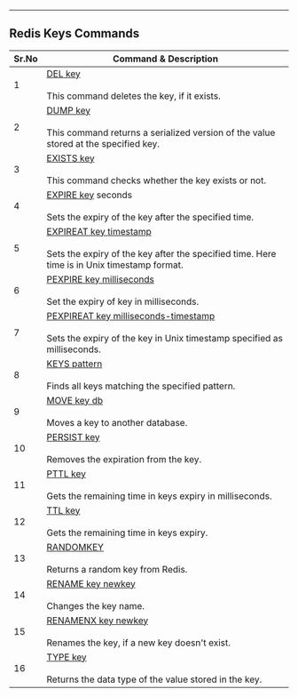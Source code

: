 
---
## Redis Keys Commands

|Sr.No|Command & Description|
|---|---|
|1|[DEL key](https://www.tutorialspoint.com/redis/keys_del.htm)<br><br>This command deletes the key, if it exists.|
|2|[DUMP key](https://www.tutorialspoint.com/redis/keys_dump.htm)<br><br>This command returns a serialized version of the value stored at the specified key.|
|3|[EXISTS key](https://www.tutorialspoint.com/redis/keys_exists.htm)<br><br>This command checks whether the key exists or not.|
|4|[EXPIRE key](https://www.tutorialspoint.com/redis/keys_expire.htm) seconds<br><br>Sets the expiry of the key after the specified time.|
|5|[EXPIREAT key timestamp](https://www.tutorialspoint.com/redis/keys_expireat.htm)<br><br>Sets the expiry of the key after the specified time. Here time is in Unix timestamp format.|
|6|[PEXPIRE key milliseconds](https://www.tutorialspoint.com/redis/keys_pexpire.htm)<br><br>Set the expiry of key in milliseconds.|
|7|[PEXPIREAT key milliseconds-timestamp](https://www.tutorialspoint.com/redis/keys_pexpireat.htm)<br><br>Sets the expiry of the key in Unix timestamp specified as milliseconds.|
|8|[KEYS pattern](https://www.tutorialspoint.com/redis/keys_keys.htm)<br><br>Finds all keys matching the specified pattern.|
|9|[MOVE key db](https://www.tutorialspoint.com/redis/keys_move.htm)<br><br>Moves a key to another database.|
|10|[PERSIST key](https://www.tutorialspoint.com/redis/keys_persist.htm)<br><br>Removes the expiration from the key.|
|11|[PTTL key](https://www.tutorialspoint.com/redis/keys_pttl.htm)<br><br>Gets the remaining time in keys expiry in milliseconds.|
|12|[TTL key](https://www.tutorialspoint.com/redis/keys_ttl.htm)<br><br>Gets the remaining time in keys expiry.|
|13|[RANDOMKEY](https://www.tutorialspoint.com/redis/keys_randomkey.htm)<br><br>Returns a random key from Redis.|
|14|[RENAME key newkey](https://www.tutorialspoint.com/redis/keys_rename.htm)<br><br>Changes the key name.|
|15|[RENAMENX key newkey](https://www.tutorialspoint.com/redis/keys_renamenx.htm)<br><br>Renames the key, if a new key doesn't exist.|
|16|[TYPE key](https://www.tutorialspoint.com/redis/keys_type.htm)<br><br>Returns the data type of the value stored in the key.|
